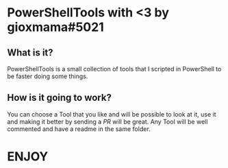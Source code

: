 # PowerShellTools with <3 by gioxmama#5021

## What is it?
PowerShellTools is a small collection of tools that I scripted in PowerShell to be faster doing some things.

## How is it going to work?
You can choose a Tool that you like and will be possible to look at it, use it and making it better by sending a *PR* will be great.
Any Tool will be well commented and have a readme in the same folder.

# ENJOY 
